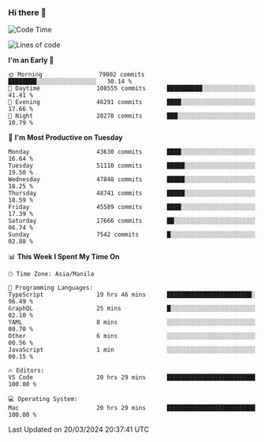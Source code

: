 ### Hi there 👋

<!--START_SECTION:waka-->
![Code Time](http://img.shields.io/badge/Code%20Time-4%2C975%20hrs%204%20mins-blue)

![Lines of code](https://img.shields.io/badge/From%20Hello%20World%20I%27ve%20Written-117.3%20million%20lines%20of%20code-blue)

**I'm an Early 🐤** 

```text
🌞 Morning                79002 commits       ████████░░░░░░░░░░░░░░░░░   30.14 % 
🌆 Daytime                108555 commits      ██████████░░░░░░░░░░░░░░░   41.41 % 
🌃 Evening                46291 commits       ████░░░░░░░░░░░░░░░░░░░░░   17.66 % 
🌙 Night                  28278 commits       ███░░░░░░░░░░░░░░░░░░░░░░   10.79 % 
```
📅 **I'm Most Productive on Tuesday** 

```text
Monday                   43630 commits       ████░░░░░░░░░░░░░░░░░░░░░   16.64 % 
Tuesday                  51110 commits       █████░░░░░░░░░░░░░░░░░░░░   19.50 % 
Wednesday                47848 commits       █████░░░░░░░░░░░░░░░░░░░░   18.25 % 
Thursday                 48741 commits       █████░░░░░░░░░░░░░░░░░░░░   18.59 % 
Friday                   45589 commits       ████░░░░░░░░░░░░░░░░░░░░░   17.39 % 
Saturday                 17666 commits       ██░░░░░░░░░░░░░░░░░░░░░░░   06.74 % 
Sunday                   7542 commits        █░░░░░░░░░░░░░░░░░░░░░░░░   02.88 % 
```


📊 **This Week I Spent My Time On** 

```text
🕑︎ Time Zone: Asia/Manila

💬 Programming Languages: 
TypeScript               19 hrs 46 mins      ████████████████████████░   96.49 % 
GraphQL                  25 mins             █░░░░░░░░░░░░░░░░░░░░░░░░   02.10 % 
YAML                     8 mins              ░░░░░░░░░░░░░░░░░░░░░░░░░   00.70 % 
Other                    6 mins              ░░░░░░░░░░░░░░░░░░░░░░░░░   00.56 % 
JavaScript               1 min               ░░░░░░░░░░░░░░░░░░░░░░░░░   00.15 % 

🔥 Editors: 
VS Code                  20 hrs 29 mins      █████████████████████████   100.00 % 

💻 Operating System: 
Mac                      20 hrs 29 mins      █████████████████████████   100.00 % 
```


 Last Updated on 20/03/2024 20:37:41 UTC
<!--END_SECTION:waka-->


<!--
**rad182/rad182** is a ✨ _special_ ✨ repository because its `README.md` (this file) appears on your GitHub profile.

Here are some ideas to get you started:

- 🔭 I’m currently working on ...
- 🌱 I’m currently learning ...
- 👯 I’m looking to collaborate on ...
- 🤔 I’m looking for help with ...
- 💬 Ask me about ...
- 📫 How to reach me: ...
- 😄 Pronouns: ...
- ⚡ Fun fact: ...
-->
